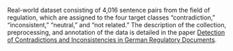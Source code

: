 Real-world dataset consisting of 4,016 sentence pairs from the field of regulation, which are assigned to the four target classes “contradiction,” “inconsistent,” “neutral,” and “not related.” The description of the collection, preprocessing, and annotation of the data is detailed in the paper [Detection of Contradictions and Inconsistencies in German Regulatory Documents](https://ieeexplore.ieee.org/abstract/document/10692679).

